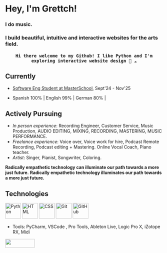 # Hey, I'm Grettch!

### I do music.
### I build beautiful, intuitive and interactive websites for the arts field.


<h4 align="center"><samp> Hi there   welcome to my Github! I like Python and I'm exploring interactive website design 🐍 ☁️ </samp></h4>

## Currently
- <a href="https://de.masterschool.com/en/domains/software-engineering/">Software Eng Student at MasterSchool</a>, Sept'24 - Nov'25

-  Spanish 100% | English 99% | German 80% |

## Actively Pursuing
- _In person experience_: Recording Engineer, Customer Service, Music Production, AUDIO EDITING, MIXING, RECORDING, MASTERING, MUSIC PERFORMANCE.
- _Freelance experience_: Voice over, Voice work for hire, Podcast Remote Recording, Podcast editing + Mastering. Online Vocal Coach, Piano teacher.
- _Artist_: Singer, Pianist, Songwriter, Coloring.

**Radically empathetic technology can illuminate our path towards a more just future.**
**Radically empathetic technology illuminates our path towards a more just future.**

## Technologies
<img width="50" src="https://user-images.githubusercontent.com/25181517/183423507-c056a6f9-1ba8-4312-a350-19bcbc5a8697.png" alt="Python" title="Python"/> <img width="50" src="https://user-images.githubusercontent.com/25181517/192158954-f88b5814-d510-4564-b285-dff7d6400dad.png" alt="HTML" title="HTML"/> <img width="50" src="https://user-images.githubusercontent.com/25181517/183898674-75a4a1b1-f960-4ea9-abcb-637170a00a75.png" alt="CSS" title="CSS"/> <img width="50" src="https://user-images.githubusercontent.com/25181517/192108372-f71d70ac-7ae6-4c0d-8395-51d8870c2ef0.png" alt="Git" title="Git"/> <img width="50" src="https://user-images.githubusercontent.com/25181517/192108374-8da61ba1-99ec-41d7-80b8-fb2f7c0a4948.png" alt="GitHub" title="GitHub"/>
- Tools: PyCharm, VSCode , Pro Tools, Ableton Live, Logic Pro X, iZotope RX, Midi

<a href="https://github.com/sponsors/natemoo-re" title="Sponsor Nate Moore"><img src="/assets/sponsor.svg?sanitize=true" width="94" height="28" aria-hidden="true"></a>
